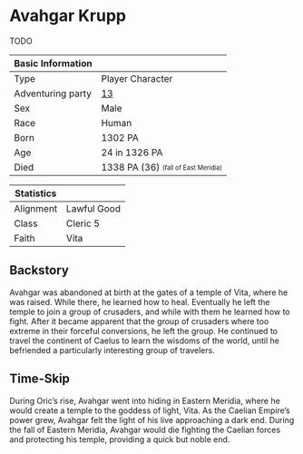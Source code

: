 # Avahgar Krupp

TODO

| Basic Information | |
| - | - |
| Type | Player Character |
| Adventuring party | [13](13.md) |
| Sex | Male |
| Race | Human |
| Born | 1302 PA |
| Age | 24 in 1326 PA |
| Died | 1338 PA (36) <sub><sup>(fall of East Meridia)</sup></sub> |

| Statistics | |
| - | - |
| Alignment | Lawful Good |
| Class | Cleric 5 |
| Faith | Vita |

## Backstory

Avahgar was abandoned at birth at the gates of a temple of Vita, where he was raised. While there, he learned how to heal. Eventually he left the temple to join a group of crusaders, and while with them he learned how to fight. After it became apparent that the group of crusaders where too extreme in their forceful conversions, he left the group. He continued to travel the continent of Caelus to learn the wisdoms of the world, until he befriended a particularly interesting group of travelers.

## Time-Skip

During Oric’s rise, Avahgar went into hiding in Eastern Meridia, where he would create a temple to the goddess of light, Vita. As the Caelian Empire’s power grew, Avahgar felt the light of his live approaching a dark end. During the fall of Eastern Meridia, Avahgar would die fighting the Caelian forces and protecting his temple, providing a quick but noble end.
